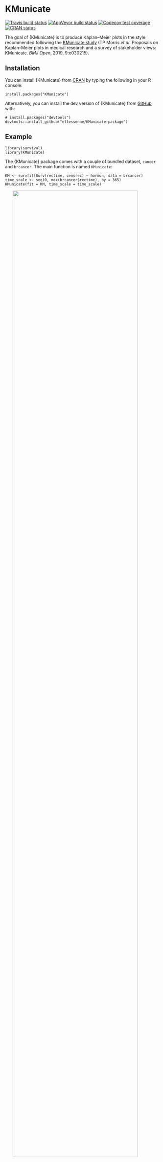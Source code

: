 
<!-- README.md is generated from README.Rmd. Please edit that file -->

KMunicate
=========

<!-- badges: start -->

[![Travis build
status](https://travis-ci.com/ellessenne/KMunicate-package.svg?branch=master)](https://travis-ci.com/ellessenne/KMunicate-package)
[![AppVeyor build
status](https://ci.appveyor.com/api/projects/status/github/ellessenne/KMunicate-package?branch=master&svg=true)](https://ci.appveyor.com/project/ellessenne/KMunicate-package)
[![Codecov test
coverage](https://codecov.io/gh/ellessenne/KMunicate-package/branch/master/graph/badge.svg)](https://codecov.io/gh/ellessenne/KMunicate-package?branch=master)
[![CRAN
status](https://www.r-pkg.org/badges/version/KMunicate)](https://CRAN.R-project.org/package=KMunicate)
<!-- badges: end -->

The goal of {KMunicate} is to produce Kaplan–Meier plots in the style
recommended following the [KMunicate
study](http://dx.doi.org/10.1136/bmjopen-2019-030215) (TP Morris *et
al*. Proposals on Kaplan–Meier plots in medical research and a survey of
stakeholder views: KMunicate. *BMJ Open*, 2019, 9:e030215).

Installation
------------

You can install {KMunicate} from
[CRAN](https://CRAN.R-project.org/package=KMunicate) by typing the
following in your R console:

    install.packages("KMunicate")

Alternatively, you can install the dev version of {KMunicate} from
[GitHub](https://github.com/ellessenne/KMunicate-package/) with:

    # install.packages("devtools")
    devtools::install_github("ellessenne/KMunicate-package")

Example
-------

    library(survival)
    library(KMunicate)

The {KMunicate} package comes with a couple of bundled dataset, `cancer`
and `brcancer`. The main function is named `KMunicate`:

    KM <- survfit(Surv(rectime, censrec) ~ hormon, data = brcancer)
    time_scale <- seq(0, max(brcancer$rectime), by = 365)
    KMunicate(fit = KM, time_scale = time_scale)

<img src="man/figures/README-brcancer-1.png" width="90%" style="display: block; margin: auto;" />

    KM <- survfit(Surv(studytime, died) ~ drug, data = cancer2)
    time_scale <- seq(0, max(cancer2$studytime), by = 7)
    KMunicate(fit = KM, time_scale = time_scale)

<img src="man/figures/README-cancer-1.png" width="90%" style="display: block; margin: auto;" />

You also might wonder, does this work with a single arm? Yes, yes it
does:

    KM <- survfit(Surv(studytime, died) ~ 1, data = cancer2)
    time_scale <- seq(0, max(cancer2$studytime), by = 7)
    KMunicate(fit = KM, time_scale = time_scale)

<img src="man/figures/README-cancer-single-1.png" width="90%" style="display: block; margin: auto;" />

Customise Risk Table
--------------------

By default, `KMunicate()` will build a risk table conform to the
KMunicate style, e.g., with cumulative number of events and censored
(the column-wise sum is equal to the total number of individuals at risk
per arm):

    KM <- survfit(Surv(rectime, censrec) ~ hormon, data = brcancer)
    time_scale <- seq(0, max(brcancer$rectime), by = 365)
    KMunicate(fit = KM, time_scale = time_scale)

<img src="man/figures/README-brcancer-KMunicate-1.png" width="90%" style="display: block; margin: auto;" />

Alternatively, it is possible to customise the risk table via the
`.risk_table` argument. For instance, if one wants to have interval-wise
number of events and censored, just pass the `survfit` value to the
`.risk_table` argument:

    KMunicate(fit = KM, time_scale = time_scale, .risk_table = "survfit")

<img src="man/figures/README-brcancer-survfit-1.png" width="90%" style="display: block; margin: auto;" />

This is the default output of the `summary.survfit()` function.

Finally, it is also possible to fully omit the risk table by setting
`.risk_table = NULL`:

    KMunicate(fit = KM, time_scale = time_scale, .risk_table = NULL)

<img src="man/figures/README-brcancer-NULL-1.png" width="90%" style="display: block; margin: auto;" />

Custom Fonts
------------

Assuming you have set up your computer to use custom fonts with
`ggplot2`, customising your KMunicate-style plot is trivial. All you
have to do is pass the font name as the `.ff` argument:

    KM <- survfit(Surv(studytime, died) ~ 1, data = cancer2)
    time_scale <- seq(0, max(cancer2$studytime), by = 7)
    KMunicate(fit = KM, time_scale = time_scale, .ff = "Victor Mono")

<img src="man/figures/README-cancer-single-ff-1.png" width="90%" style="display: block; margin: auto;" />
